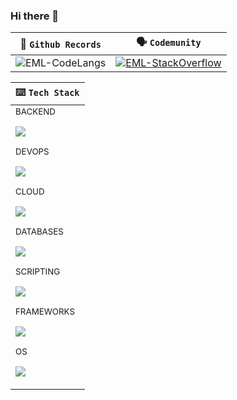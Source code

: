 ### Hi there 👋

| 📜 <code>Github Records</code> | 🗣️ <code>Codemunity</code> |
| ----- | ----- |
| ![EML-CodeLangs](https://github-readme-stats.vercel.app/api/top-langs/?username=eml-bin&layout=compact&theme=merko) | [![EML-StackOverflow](https://github-readme-stackoverflow.vercel.app/?userID=4010240&theme=dark)](https://stackoverflow.com/users/4010240/eduardo-ml) |

| ⌨️ <code>Tech Stack</code> |
| ------------ |
| <div> <sub>BACKEND</sub> <p align="left"> <a href="#"> <img src="https://skillicons.dev/icons?i=python,java,cs"/> </a> </p></div><div> <sub>DEVOPS</sub> <p align="left"> <a href="#"> <img src="https://skillicons.dev/icons?i=docker,git,githubactions,gradle,nginx"/> </a> </p></div><div> <sub>CLOUD</sub> <p align="left"> <a href="#"> <img src="https://skillicons.dev/icons?i=azure,aws,firebase"/> </a> </p></div><div> <sub>DATABASES</sub> <p align="left"> <a href="#"> <img src="https://skillicons.dev/icons?i=mysql,postgres,sqlite,mongodb"/> </a> </p></div><div> <sub>SCRIPTING</sub> <p align="left"> <a href="#"> <img src="https://skillicons.dev/icons?i=powershell,bash,sqlite"/> </a> </p></div><div> <sub>FRAMEWORKS</sub> <p align="left"> <a href="#"> <img src="https://skillicons.dev/icons?i=flask,django,spring"/> </a> </p></div><div> <sub>OS</sub> <p align="left"> <a href="#"> <img src="https://skillicons.dev/icons?i=linux,raspberrypi"/> </a> </p></div> |

<!--
**eml-bin/eml-bin** is a ✨ _special_ ✨ repository because its `README.md` (this file) appears on your GitHub profile.

Here are some ideas to get you started:

- 🔭 I’m currently working on ...
- 🌱 I’m currently learning ...
- 👯 I’m looking to collaborate on ...
- 🤔 I’m looking for help with ...
- 💬 Ask me about ...
- 📫 How to reach me: ...
- 😄 Pronouns: ...
- ⚡ Fun fact: ...
-->
